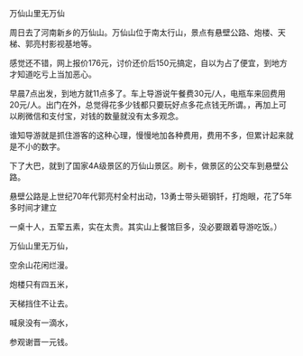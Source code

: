 
万仙山里无万仙

周日去了河南新乡的万仙山。万仙山位于南太行山，景点有悬壁公路、炮楼、天梯、郭亮村影视基地等。

感觉还不错，网上报价176元，讨价还价后150元搞定，自以为占了便宜，到地方才知道吃亏上当加恶心。

早晨7点出发，到地方就11点多了。车上导游说午餐费30元/人，电瓶车来回费用20元/人。出门在外，总觉得花多少钱都只要玩好点多花点钱无所谓。，再加上可以刷微信和支付宝，对钱的数量就没有太多观念。

谁知导游就是抓住游客的这种心理，慢慢地加各种费用，费用不多，但累计起来就是不小的数字。

下了大巴，就到了国家4A级景区的万仙山景区。刷卡，做景区的公交车到悬壁公路。

悬壁公路是上世纪70年代郭亮村全村出动，13勇士带头砸钢钎，打炮眼，花了5年多时间才建立



一桌十人，五荤五素，实在太贵。其实山上餐馆巨多，没必要跟着导游吃饭。）



万仙山里无万仙，

空余山花闲烂漫。

炮楼只有四五米，

天梯挡住不让去。

喊泉没有一滴水，

参观谢晋一元钱。
<!--stackedit_data:
eyJoaXN0b3J5IjpbLTEzOTM0NTY2MjcsMTMyNTU2MjAxNF19
-->